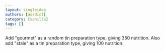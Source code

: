 ```yaml
---
layout: singleidea
authors: [aosdict]
category: [vanilla]
tags: []
---
```

Add "gourmet" as a random tin preparation type, giving 350 nutrition. Also add "stale" as a tin preparation type, giving 100 nutrition.
